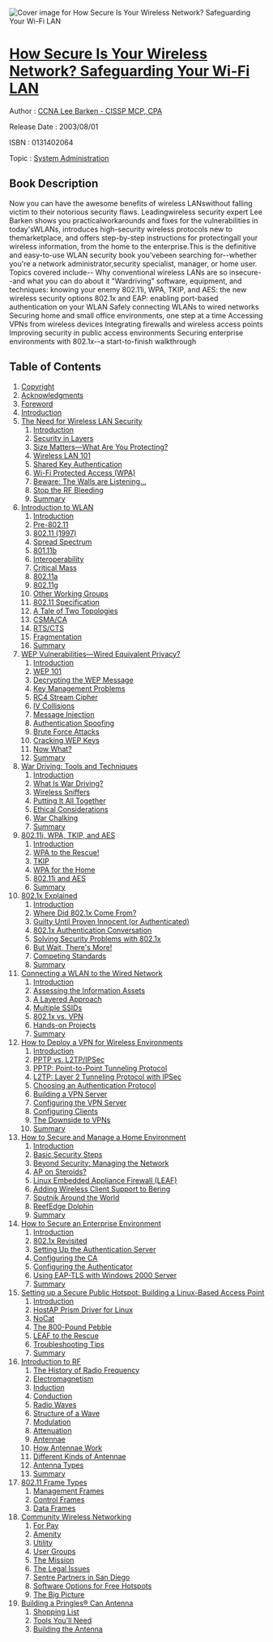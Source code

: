 ![Cover image for How Secure Is Your Wireless Network? Safeguarding Your Wi-Fi LAN](https://imgdetail.ebookreading.net/cover/cover/system_admin/EB0131402064.jpg)

[How Secure Is Your Wireless Network? Safeguarding Your Wi-Fi LAN](https://ebookreading.net/view/book/How+Secure+Is+Your+Wireless+Network%3F+Safeguarding+Your+Wi-Fi+LAN-EB0131402064_1.html "How Secure Is Your Wireless Network? Safeguarding Your Wi-Fi LAN")
====================================================================================================================

Author : [CCNA Lee Barken - CISSP MCP](https://ebookreading.net/search/author/CCNA+Lee+Barken+-+CISSP+MCP),[ CPA](https://ebookreading.net/search/author/+CPA)

Release Date : 2003/08/01

ISBN : 0131402064

Topic : [System Administration](https://ebookreading.net/search/category/system-administration)

Book Description
-----------------

Now you can have the awesome benefits of wireless LANswithout falling victim to their notorious security flaws. Leadingwireless security expert Lee Barken shows you practicalworkarounds and fixes for the vulnerabilities in today'sWLANs, introduces high-security wireless protocols new to themarketplace, and offers step-by-step instructions for protectingall your wireless information, from the home to the enterprise.This is the definitive and easy-to-use WLAN security book you'vebeen searching for--whether you're a network administrator,security specialist, manager, or home user.
Topics covered include--
Why conventional wireless LANs are so insecure--and what you can do about it
"Wardriving" software, equipment, and techniques: knowing your enemy
802.11i, WPA, TKIP, and AES: the new wireless security options
802.1x and EAP: enabling port-based authentication on your WLAN
Safely connecting WLANs to wired networks
Securing home and small office environments, one step at a time
Accessing VPNs from wireless devices
Integrating firewalls and wireless access points
Improving security in public access environments
Securing enterprise environments with 802.1x--a start-to-finish walkthrough
              
Table of Contents
-----------------

1. [Copyright](https://ebookreading.net/view/book/How+Secure+Is+Your+Wireless+Network%3F+Safeguarding+Your+Wi-Fi+LAN-EB0131402064_1.html)
1. [Acknowledgments](https://ebookreading.net/view/book/How+Secure+Is+Your+Wireless+Network%3F+Safeguarding+Your+Wi-Fi+LAN-EB0131402064_2.html)
1. [Foreword](https://ebookreading.net/view/book/How+Secure+Is+Your+Wireless+Network%3F+Safeguarding+Your+Wi-Fi+LAN-EB0131402064_3.html)
1. [Introduction](https://ebookreading.net/view/book/How+Secure+Is+Your+Wireless+Network%3F+Safeguarding+Your+Wi-Fi+LAN-EB0131402064_4.html)
1. [The Need for Wireless LAN Security](https://ebookreading.net/view/book/How+Secure+Is+Your+Wireless+Network%3F+Safeguarding+Your+Wi-Fi+LAN-EB0131402064_5.html)
    1. [Introduction](https://ebookreading.net/view/book/How+Secure+Is+Your+Wireless+Network%3F+Safeguarding+Your+Wi-Fi+LAN-EB0131402064_6.html)
    1. [Security in Layers](https://ebookreading.net/view/book/How+Secure+Is+Your+Wireless+Network%3F+Safeguarding+Your+Wi-Fi+LAN-EB0131402064_7.html)
    1. [Size Matters—What Are You Protecting?](https://ebookreading.net/view/book/How+Secure+Is+Your+Wireless+Network%3F+Safeguarding+Your+Wi-Fi+LAN-EB0131402064_8.html)
    1. [Wireless LAN 101](https://ebookreading.net/view/book/How+Secure+Is+Your+Wireless+Network%3F+Safeguarding+Your+Wi-Fi+LAN-EB0131402064_9.html)
    1. [Shared Key Authentication](https://ebookreading.net/view/book/How+Secure+Is+Your+Wireless+Network%3F+Safeguarding+Your+Wi-Fi+LAN-EB0131402064_10.html)
    1. [Wi-Fi Protected Access (WPA)](https://ebookreading.net/view/book/How+Secure+Is+Your+Wireless+Network%3F+Safeguarding+Your+Wi-Fi+LAN-EB0131402064_11.html)
    1. [Beware: The Walls are Listening…](https://ebookreading.net/view/book/How+Secure+Is+Your+Wireless+Network%3F+Safeguarding+Your+Wi-Fi+LAN-EB0131402064_12.html)
    1. [Stop the RF Bleeding](https://ebookreading.net/view/book/How+Secure+Is+Your+Wireless+Network%3F+Safeguarding+Your+Wi-Fi+LAN-EB0131402064_13.html)
    1. [Summary](https://ebookreading.net/view/book/How+Secure+Is+Your+Wireless+Network%3F+Safeguarding+Your+Wi-Fi+LAN-EB0131402064_14.html)
1. [Introduction to WLAN](https://ebookreading.net/view/book/How+Secure+Is+Your+Wireless+Network%3F+Safeguarding+Your+Wi-Fi+LAN-EB0131402064_15.html)
    1. [Introduction](https://ebookreading.net/view/book/How+Secure+Is+Your+Wireless+Network%3F+Safeguarding+Your+Wi-Fi+LAN-EB0131402064_16.html)
    1. [Pre-802.11](https://ebookreading.net/view/book/How+Secure+Is+Your+Wireless+Network%3F+Safeguarding+Your+Wi-Fi+LAN-EB0131402064_17.html)
    1. [802.11 (1997)](https://ebookreading.net/view/book/How+Secure+Is+Your+Wireless+Network%3F+Safeguarding+Your+Wi-Fi+LAN-EB0131402064_18.html)
    1. [Spread Spectrum](https://ebookreading.net/view/book/How+Secure+Is+Your+Wireless+Network%3F+Safeguarding+Your+Wi-Fi+LAN-EB0131402064_19.html)
    1. [801.11b](https://ebookreading.net/view/book/How+Secure+Is+Your+Wireless+Network%3F+Safeguarding+Your+Wi-Fi+LAN-EB0131402064_20.html)
    1. [Interoperability](https://ebookreading.net/view/book/How+Secure+Is+Your+Wireless+Network%3F+Safeguarding+Your+Wi-Fi+LAN-EB0131402064_21.html)
    1. [Critical Mass](https://ebookreading.net/view/book/How+Secure+Is+Your+Wireless+Network%3F+Safeguarding+Your+Wi-Fi+LAN-EB0131402064_22.html)
    1. [802.11a](https://ebookreading.net/view/book/How+Secure+Is+Your+Wireless+Network%3F+Safeguarding+Your+Wi-Fi+LAN-EB0131402064_23.html)
    1. [802.11g](https://ebookreading.net/view/book/How+Secure+Is+Your+Wireless+Network%3F+Safeguarding+Your+Wi-Fi+LAN-EB0131402064_24.html)
    1. [Other Working Groups](https://ebookreading.net/view/book/How+Secure+Is+Your+Wireless+Network%3F+Safeguarding+Your+Wi-Fi+LAN-EB0131402064_25.html)
    1. [802.11 Specification](https://ebookreading.net/view/book/How+Secure+Is+Your+Wireless+Network%3F+Safeguarding+Your+Wi-Fi+LAN-EB0131402064_26.html)
    1. [A Tale of Two Topologies](https://ebookreading.net/view/book/How+Secure+Is+Your+Wireless+Network%3F+Safeguarding+Your+Wi-Fi+LAN-EB0131402064_27.html)
    1. [CSMA/CA](https://ebookreading.net/view/book/How+Secure+Is+Your+Wireless+Network%3F+Safeguarding+Your+Wi-Fi+LAN-EB0131402064_28.html)
    1. [RTS/CTS](https://ebookreading.net/view/book/How+Secure+Is+Your+Wireless+Network%3F+Safeguarding+Your+Wi-Fi+LAN-EB0131402064_29.html)
    1. [Fragmentation](https://ebookreading.net/view/book/How+Secure+Is+Your+Wireless+Network%3F+Safeguarding+Your+Wi-Fi+LAN-EB0131402064_30.html)
    1. [Summary](https://ebookreading.net/view/book/How+Secure+Is+Your+Wireless+Network%3F+Safeguarding+Your+Wi-Fi+LAN-EB0131402064_31.html)
1. [WEP Vulnerabilities—Wired Equivalent Privacy?](https://ebookreading.net/view/book/How+Secure+Is+Your+Wireless+Network%3F+Safeguarding+Your+Wi-Fi+LAN-EB0131402064_32.html)
    1. [Introduction](https://ebookreading.net/view/book/How+Secure+Is+Your+Wireless+Network%3F+Safeguarding+Your+Wi-Fi+LAN-EB0131402064_33.html)
    1. [WEP 101](https://ebookreading.net/view/book/How+Secure+Is+Your+Wireless+Network%3F+Safeguarding+Your+Wi-Fi+LAN-EB0131402064_34.html)
    1. [Decrypting the WEP Message](https://ebookreading.net/view/book/How+Secure+Is+Your+Wireless+Network%3F+Safeguarding+Your+Wi-Fi+LAN-EB0131402064_35.html)
    1. [Key Management Problems](https://ebookreading.net/view/book/How+Secure+Is+Your+Wireless+Network%3F+Safeguarding+Your+Wi-Fi+LAN-EB0131402064_36.html)
    1. [RC4 Stream Cipher](https://ebookreading.net/view/book/How+Secure+Is+Your+Wireless+Network%3F+Safeguarding+Your+Wi-Fi+LAN-EB0131402064_37.html)
    1. [IV Collisions](https://ebookreading.net/view/book/How+Secure+Is+Your+Wireless+Network%3F+Safeguarding+Your+Wi-Fi+LAN-EB0131402064_38.html)
    1. [Message Injection](https://ebookreading.net/view/book/How+Secure+Is+Your+Wireless+Network%3F+Safeguarding+Your+Wi-Fi+LAN-EB0131402064_39.html)
    1. [Authentication Spoofing](https://ebookreading.net/view/book/How+Secure+Is+Your+Wireless+Network%3F+Safeguarding+Your+Wi-Fi+LAN-EB0131402064_40.html)
    1. [Brute Force Attacks](https://ebookreading.net/view/book/How+Secure+Is+Your+Wireless+Network%3F+Safeguarding+Your+Wi-Fi+LAN-EB0131402064_41.html)
    1. [Cracking WEP Keys](https://ebookreading.net/view/book/How+Secure+Is+Your+Wireless+Network%3F+Safeguarding+Your+Wi-Fi+LAN-EB0131402064_42.html)
    1. [Now What?](https://ebookreading.net/view/book/How+Secure+Is+Your+Wireless+Network%3F+Safeguarding+Your+Wi-Fi+LAN-EB0131402064_43.html)
    1. [Summary](https://ebookreading.net/view/book/How+Secure+Is+Your+Wireless+Network%3F+Safeguarding+Your+Wi-Fi+LAN-EB0131402064_44.html)
1. [War Driving: Tools and Techniques](https://ebookreading.net/view/book/How+Secure+Is+Your+Wireless+Network%3F+Safeguarding+Your+Wi-Fi+LAN-EB0131402064_45.html)
    1. [Introduction](https://ebookreading.net/view/book/How+Secure+Is+Your+Wireless+Network%3F+Safeguarding+Your+Wi-Fi+LAN-EB0131402064_46.html)
    1. [What Is War Driving?](https://ebookreading.net/view/book/How+Secure+Is+Your+Wireless+Network%3F+Safeguarding+Your+Wi-Fi+LAN-EB0131402064_47.html)
    1. [Wireless Sniffers](https://ebookreading.net/view/book/How+Secure+Is+Your+Wireless+Network%3F+Safeguarding+Your+Wi-Fi+LAN-EB0131402064_48.html)
    1. [Putting It All Together](https://ebookreading.net/view/book/How+Secure+Is+Your+Wireless+Network%3F+Safeguarding+Your+Wi-Fi+LAN-EB0131402064_49.html)
    1. [Ethical Considerations](https://ebookreading.net/view/book/How+Secure+Is+Your+Wireless+Network%3F+Safeguarding+Your+Wi-Fi+LAN-EB0131402064_50.html)
    1. [War Chalking](https://ebookreading.net/view/book/How+Secure+Is+Your+Wireless+Network%3F+Safeguarding+Your+Wi-Fi+LAN-EB0131402064_51.html)
    1. [Summary](https://ebookreading.net/view/book/How+Secure+Is+Your+Wireless+Network%3F+Safeguarding+Your+Wi-Fi+LAN-EB0131402064_52.html)
1. [802.11i, WPA, TKIP, and AES](https://ebookreading.net/view/book/How+Secure+Is+Your+Wireless+Network%3F+Safeguarding+Your+Wi-Fi+LAN-EB0131402064_53.html)
    1. [Introduction](https://ebookreading.net/view/book/How+Secure+Is+Your+Wireless+Network%3F+Safeguarding+Your+Wi-Fi+LAN-EB0131402064_54.html)
    1. [WPA to the Rescue!](https://ebookreading.net/view/book/How+Secure+Is+Your+Wireless+Network%3F+Safeguarding+Your+Wi-Fi+LAN-EB0131402064_55.html)
    1. [TKIP](https://ebookreading.net/view/book/How+Secure+Is+Your+Wireless+Network%3F+Safeguarding+Your+Wi-Fi+LAN-EB0131402064_56.html)
    1. [WPA for the Home](https://ebookreading.net/view/book/How+Secure+Is+Your+Wireless+Network%3F+Safeguarding+Your+Wi-Fi+LAN-EB0131402064_57.html)
    1. [802.11i and AES](https://ebookreading.net/view/book/How+Secure+Is+Your+Wireless+Network%3F+Safeguarding+Your+Wi-Fi+LAN-EB0131402064_58.html)
    1. [Summary](https://ebookreading.net/view/book/How+Secure+Is+Your+Wireless+Network%3F+Safeguarding+Your+Wi-Fi+LAN-EB0131402064_59.html)
1. [802.1x Explained](https://ebookreading.net/view/book/How+Secure+Is+Your+Wireless+Network%3F+Safeguarding+Your+Wi-Fi+LAN-EB0131402064_60.html)
    1. [Introduction](https://ebookreading.net/view/book/How+Secure+Is+Your+Wireless+Network%3F+Safeguarding+Your+Wi-Fi+LAN-EB0131402064_61.html)
    1. [Where Did 802.1x Come From?](https://ebookreading.net/view/book/How+Secure+Is+Your+Wireless+Network%3F+Safeguarding+Your+Wi-Fi+LAN-EB0131402064_62.html)
    1. [Guilty Until Proven Innocent (or Authenticated)](https://ebookreading.net/view/book/How+Secure+Is+Your+Wireless+Network%3F+Safeguarding+Your+Wi-Fi+LAN-EB0131402064_63.html)
    1. [802.1x Authentication Conversation](https://ebookreading.net/view/book/How+Secure+Is+Your+Wireless+Network%3F+Safeguarding+Your+Wi-Fi+LAN-EB0131402064_64.html)
    1. [Solving Security Problems with 802.1x](https://ebookreading.net/view/book/How+Secure+Is+Your+Wireless+Network%3F+Safeguarding+Your+Wi-Fi+LAN-EB0131402064_65.html)
    1. [But Wait, There&#39;s More!](https://ebookreading.net/view/book/How+Secure+Is+Your+Wireless+Network%3F+Safeguarding+Your+Wi-Fi+LAN-EB0131402064_66.html)
    1. [Competing Standards](https://ebookreading.net/view/book/How+Secure+Is+Your+Wireless+Network%3F+Safeguarding+Your+Wi-Fi+LAN-EB0131402064_67.html)
    1. [Summary](https://ebookreading.net/view/book/How+Secure+Is+Your+Wireless+Network%3F+Safeguarding+Your+Wi-Fi+LAN-EB0131402064_68.html)
1. [Connecting a WLAN to the Wired Network](https://ebookreading.net/view/book/How+Secure+Is+Your+Wireless+Network%3F+Safeguarding+Your+Wi-Fi+LAN-EB0131402064_69.html)
    1. [Introduction](https://ebookreading.net/view/book/How+Secure+Is+Your+Wireless+Network%3F+Safeguarding+Your+Wi-Fi+LAN-EB0131402064_70.html)
    1. [Assessing the Information Assets](https://ebookreading.net/view/book/How+Secure+Is+Your+Wireless+Network%3F+Safeguarding+Your+Wi-Fi+LAN-EB0131402064_71.html)
    1. [A Layered Approach](https://ebookreading.net/view/book/How+Secure+Is+Your+Wireless+Network%3F+Safeguarding+Your+Wi-Fi+LAN-EB0131402064_72.html)
    1. [Multiple SSIDs](https://ebookreading.net/view/book/How+Secure+Is+Your+Wireless+Network%3F+Safeguarding+Your+Wi-Fi+LAN-EB0131402064_73.html)
    1. [802.1x vs. VPN](https://ebookreading.net/view/book/How+Secure+Is+Your+Wireless+Network%3F+Safeguarding+Your+Wi-Fi+LAN-EB0131402064_74.html)
    1. [Hands-on Projects](https://ebookreading.net/view/book/How+Secure+Is+Your+Wireless+Network%3F+Safeguarding+Your+Wi-Fi+LAN-EB0131402064_75.html)
    1. [Summary](https://ebookreading.net/view/book/How+Secure+Is+Your+Wireless+Network%3F+Safeguarding+Your+Wi-Fi+LAN-EB0131402064_76.html)
1. [How to Deploy a VPN for Wireless Environments](https://ebookreading.net/view/book/How+Secure+Is+Your+Wireless+Network%3F+Safeguarding+Your+Wi-Fi+LAN-EB0131402064_77.html)
    1. [Introduction](https://ebookreading.net/view/book/How+Secure+Is+Your+Wireless+Network%3F+Safeguarding+Your+Wi-Fi+LAN-EB0131402064_78.html)
    1. [PPTP vs. L2TP/IPSec](https://ebookreading.net/view/book/How+Secure+Is+Your+Wireless+Network%3F+Safeguarding+Your+Wi-Fi+LAN-EB0131402064_79.html)
    1. [PPTP: Point-to-Point Tunneling Protocol](https://ebookreading.net/view/book/How+Secure+Is+Your+Wireless+Network%3F+Safeguarding+Your+Wi-Fi+LAN-EB0131402064_80.html)
    1. [L2TP: Layer 2 Tunneling Protocol with IPSec](https://ebookreading.net/view/book/How+Secure+Is+Your+Wireless+Network%3F+Safeguarding+Your+Wi-Fi+LAN-EB0131402064_81.html)
    1. [Choosing an Authentication Protocol](https://ebookreading.net/view/book/How+Secure+Is+Your+Wireless+Network%3F+Safeguarding+Your+Wi-Fi+LAN-EB0131402064_82.html)
    1. [Building a VPN Server](https://ebookreading.net/view/book/How+Secure+Is+Your+Wireless+Network%3F+Safeguarding+Your+Wi-Fi+LAN-EB0131402064_83.html)
    1. [Configuring the VPN Server](https://ebookreading.net/view/book/How+Secure+Is+Your+Wireless+Network%3F+Safeguarding+Your+Wi-Fi+LAN-EB0131402064_84.html)
    1. [Configuring Clients](https://ebookreading.net/view/book/How+Secure+Is+Your+Wireless+Network%3F+Safeguarding+Your+Wi-Fi+LAN-EB0131402064_85.html)
    1. [The Downside to VPNs](https://ebookreading.net/view/book/How+Secure+Is+Your+Wireless+Network%3F+Safeguarding+Your+Wi-Fi+LAN-EB0131402064_86.html)
    1. [Summary](https://ebookreading.net/view/book/How+Secure+Is+Your+Wireless+Network%3F+Safeguarding+Your+Wi-Fi+LAN-EB0131402064_87.html)
1. [How to Secure and Manage a Home Environment](https://ebookreading.net/view/book/How+Secure+Is+Your+Wireless+Network%3F+Safeguarding+Your+Wi-Fi+LAN-EB0131402064_88.html)
    1. [Introduction](https://ebookreading.net/view/book/How+Secure+Is+Your+Wireless+Network%3F+Safeguarding+Your+Wi-Fi+LAN-EB0131402064_89.html)
    1. [Basic Security Steps](https://ebookreading.net/view/book/How+Secure+Is+Your+Wireless+Network%3F+Safeguarding+Your+Wi-Fi+LAN-EB0131402064_90.html)
    1. [Beyond Security: Managing the Network](https://ebookreading.net/view/book/How+Secure+Is+Your+Wireless+Network%3F+Safeguarding+Your+Wi-Fi+LAN-EB0131402064_91.html)
    1. [AP on Steroids?](https://ebookreading.net/view/book/How+Secure+Is+Your+Wireless+Network%3F+Safeguarding+Your+Wi-Fi+LAN-EB0131402064_92.html)
    1. [Linux Embedded Appliance Firewall (LEAF)](https://ebookreading.net/view/book/How+Secure+Is+Your+Wireless+Network%3F+Safeguarding+Your+Wi-Fi+LAN-EB0131402064_93.html)
    1. [Adding Wireless Client Support to Bering](https://ebookreading.net/view/book/How+Secure+Is+Your+Wireless+Network%3F+Safeguarding+Your+Wi-Fi+LAN-EB0131402064_94.html)
    1. [Sputnik Around the World](https://ebookreading.net/view/book/How+Secure+Is+Your+Wireless+Network%3F+Safeguarding+Your+Wi-Fi+LAN-EB0131402064_95.html)
    1. [ReefEdge Dolphin](https://ebookreading.net/view/book/How+Secure+Is+Your+Wireless+Network%3F+Safeguarding+Your+Wi-Fi+LAN-EB0131402064_96.html)
    1. [Summary](https://ebookreading.net/view/book/How+Secure+Is+Your+Wireless+Network%3F+Safeguarding+Your+Wi-Fi+LAN-EB0131402064_97.html)
1. [How to Secure an Enterprise Environment](https://ebookreading.net/view/book/How+Secure+Is+Your+Wireless+Network%3F+Safeguarding+Your+Wi-Fi+LAN-EB0131402064_98.html)
    1. [Introduction](https://ebookreading.net/view/book/How+Secure+Is+Your+Wireless+Network%3F+Safeguarding+Your+Wi-Fi+LAN-EB0131402064_99.html)
    1. [802.1x Revisited](https://ebookreading.net/view/book/How+Secure+Is+Your+Wireless+Network%3F+Safeguarding+Your+Wi-Fi+LAN-EB0131402064_100.html)
    1. [Setting Up the Authentication Server](https://ebookreading.net/view/book/How+Secure+Is+Your+Wireless+Network%3F+Safeguarding+Your+Wi-Fi+LAN-EB0131402064_101.html)
    1. [Configuring the CA](https://ebookreading.net/view/book/How+Secure+Is+Your+Wireless+Network%3F+Safeguarding+Your+Wi-Fi+LAN-EB0131402064_102.html)
    1. [Configuring the Authenticator](https://ebookreading.net/view/book/How+Secure+Is+Your+Wireless+Network%3F+Safeguarding+Your+Wi-Fi+LAN-EB0131402064_103.html)
    1. [Using EAP-TLS with Windows 2000 Server](https://ebookreading.net/view/book/How+Secure+Is+Your+Wireless+Network%3F+Safeguarding+Your+Wi-Fi+LAN-EB0131402064_104.html)
    1. [Summary](https://ebookreading.net/view/book/How+Secure+Is+Your+Wireless+Network%3F+Safeguarding+Your+Wi-Fi+LAN-EB0131402064_105.html)
1. [Setting up a Secure Public Hotspot: Building a Linux-Based Access Point](https://ebookreading.net/view/book/How+Secure+Is+Your+Wireless+Network%3F+Safeguarding+Your+Wi-Fi+LAN-EB0131402064_106.html)
    1. [Introduction](https://ebookreading.net/view/book/How+Secure+Is+Your+Wireless+Network%3F+Safeguarding+Your+Wi-Fi+LAN-EB0131402064_107.html)
    1. [HostAP Prism Driver for Linux](https://ebookreading.net/view/book/How+Secure+Is+Your+Wireless+Network%3F+Safeguarding+Your+Wi-Fi+LAN-EB0131402064_108.html)
    1. [NoCat](https://ebookreading.net/view/book/How+Secure+Is+Your+Wireless+Network%3F+Safeguarding+Your+Wi-Fi+LAN-EB0131402064_109.html)
    1. [The 800-Pound Pebble](https://ebookreading.net/view/book/How+Secure+Is+Your+Wireless+Network%3F+Safeguarding+Your+Wi-Fi+LAN-EB0131402064_110.html)
    1. [LEAF to the Rescue](https://ebookreading.net/view/book/How+Secure+Is+Your+Wireless+Network%3F+Safeguarding+Your+Wi-Fi+LAN-EB0131402064_111.html)
    1. [Troubleshooting Tips](https://ebookreading.net/view/book/How+Secure+Is+Your+Wireless+Network%3F+Safeguarding+Your+Wi-Fi+LAN-EB0131402064_112.html)
    1. [Summary](https://ebookreading.net/view/book/How+Secure+Is+Your+Wireless+Network%3F+Safeguarding+Your+Wi-Fi+LAN-EB0131402064_113.html)
1. [Introduction to RF](https://ebookreading.net/view/book/How+Secure+Is+Your+Wireless+Network%3F+Safeguarding+Your+Wi-Fi+LAN-EB0131402064_114.html)
    1. [The History of Radio Frequency](https://ebookreading.net/view/book/How+Secure+Is+Your+Wireless+Network%3F+Safeguarding+Your+Wi-Fi+LAN-EB0131402064_115.html)
    1. [Electromagnetism](https://ebookreading.net/view/book/How+Secure+Is+Your+Wireless+Network%3F+Safeguarding+Your+Wi-Fi+LAN-EB0131402064_116.html)
    1. [Induction](https://ebookreading.net/view/book/How+Secure+Is+Your+Wireless+Network%3F+Safeguarding+Your+Wi-Fi+LAN-EB0131402064_117.html)
    1. [Conduction](https://ebookreading.net/view/book/How+Secure+Is+Your+Wireless+Network%3F+Safeguarding+Your+Wi-Fi+LAN-EB0131402064_118.html)
    1. [Radio Waves](https://ebookreading.net/view/book/How+Secure+Is+Your+Wireless+Network%3F+Safeguarding+Your+Wi-Fi+LAN-EB0131402064_119.html)
    1. [Structure of a Wave](https://ebookreading.net/view/book/How+Secure+Is+Your+Wireless+Network%3F+Safeguarding+Your+Wi-Fi+LAN-EB0131402064_120.html)
    1. [Modulation](https://ebookreading.net/view/book/How+Secure+Is+Your+Wireless+Network%3F+Safeguarding+Your+Wi-Fi+LAN-EB0131402064_121.html)
    1. [Attenuation](https://ebookreading.net/view/book/How+Secure+Is+Your+Wireless+Network%3F+Safeguarding+Your+Wi-Fi+LAN-EB0131402064_122.html)
    1. [Antennae](https://ebookreading.net/view/book/How+Secure+Is+Your+Wireless+Network%3F+Safeguarding+Your+Wi-Fi+LAN-EB0131402064_123.html)
    1. [How Antennae Work](https://ebookreading.net/view/book/How+Secure+Is+Your+Wireless+Network%3F+Safeguarding+Your+Wi-Fi+LAN-EB0131402064_124.html)
    1. [Different Kinds of Antennae](https://ebookreading.net/view/book/How+Secure+Is+Your+Wireless+Network%3F+Safeguarding+Your+Wi-Fi+LAN-EB0131402064_125.html)
    1. [Antenna Types](https://ebookreading.net/view/book/How+Secure+Is+Your+Wireless+Network%3F+Safeguarding+Your+Wi-Fi+LAN-EB0131402064_126.html)
    1. [Summary](https://ebookreading.net/view/book/How+Secure+Is+Your+Wireless+Network%3F+Safeguarding+Your+Wi-Fi+LAN-EB0131402064_127.html)
1. [802.11 Frame Types](https://ebookreading.net/view/book/How+Secure+Is+Your+Wireless+Network%3F+Safeguarding+Your+Wi-Fi+LAN-EB0131402064_128.html)
    1. [Management Frames](https://ebookreading.net/view/book/How+Secure+Is+Your+Wireless+Network%3F+Safeguarding+Your+Wi-Fi+LAN-EB0131402064_129.html)
    1. [Control Frames](https://ebookreading.net/view/book/How+Secure+Is+Your+Wireless+Network%3F+Safeguarding+Your+Wi-Fi+LAN-EB0131402064_130.html)
    1. [Data Frames](https://ebookreading.net/view/book/How+Secure+Is+Your+Wireless+Network%3F+Safeguarding+Your+Wi-Fi+LAN-EB0131402064_131.html)
1. [Community Wireless Networking](https://ebookreading.net/view/book/How+Secure+Is+Your+Wireless+Network%3F+Safeguarding+Your+Wi-Fi+LAN-EB0131402064_132.html)
    1. [For Pay](https://ebookreading.net/view/book/How+Secure+Is+Your+Wireless+Network%3F+Safeguarding+Your+Wi-Fi+LAN-EB0131402064_133.html)
    1. [Amenity](https://ebookreading.net/view/book/How+Secure+Is+Your+Wireless+Network%3F+Safeguarding+Your+Wi-Fi+LAN-EB0131402064_134.html)
    1. [Utility](https://ebookreading.net/view/book/How+Secure+Is+Your+Wireless+Network%3F+Safeguarding+Your+Wi-Fi+LAN-EB0131402064_135.html)
    1. [User Groups](https://ebookreading.net/view/book/How+Secure+Is+Your+Wireless+Network%3F+Safeguarding+Your+Wi-Fi+LAN-EB0131402064_136.html)
    1. [The Mission](https://ebookreading.net/view/book/How+Secure+Is+Your+Wireless+Network%3F+Safeguarding+Your+Wi-Fi+LAN-EB0131402064_137.html)
    1. [The Legal Issues](https://ebookreading.net/view/book/How+Secure+Is+Your+Wireless+Network%3F+Safeguarding+Your+Wi-Fi+LAN-EB0131402064_138.html)
    1. [Sentre Partners in San Diego](https://ebookreading.net/view/book/How+Secure+Is+Your+Wireless+Network%3F+Safeguarding+Your+Wi-Fi+LAN-EB0131402064_139.html)
    1. [Software Options for Free Hotspots](https://ebookreading.net/view/book/How+Secure+Is+Your+Wireless+Network%3F+Safeguarding+Your+Wi-Fi+LAN-EB0131402064_140.html)
    1. [The Big Picture](https://ebookreading.net/view/book/How+Secure+Is+Your+Wireless+Network%3F+Safeguarding+Your+Wi-Fi+LAN-EB0131402064_141.html)
1. [Building a Pringles® Can Antenna](https://ebookreading.net/view/book/How+Secure+Is+Your+Wireless+Network%3F+Safeguarding+Your+Wi-Fi+LAN-EB0131402064_142.html)
    1. [Shopping List](https://ebookreading.net/view/book/How+Secure+Is+Your+Wireless+Network%3F+Safeguarding+Your+Wi-Fi+LAN-EB0131402064_143.html)
    1. [Tools You&#39;ll Need](https://ebookreading.net/view/book/How+Secure+Is+Your+Wireless+Network%3F+Safeguarding+Your+Wi-Fi+LAN-EB0131402064_144.html)
    1. [Building the Antenna](https://ebookreading.net/view/book/How+Secure+Is+Your+Wireless+Network%3F+Safeguarding+Your+Wi-Fi+LAN-EB0131402064_145.html)
